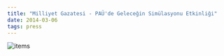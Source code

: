 ```yaml
---
title: "Milliyet Gazatesi - PAÜ'de Geleceğin Simülasyonu Etkinliği"
date: 2014-03-06
tags: press
---
```


![items](articles/2014-03-06-milliyet-gazetesi.png)
